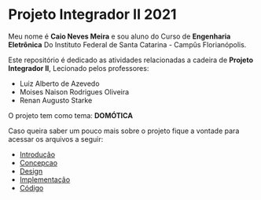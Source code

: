 # Projeto Integrador II 2021

Meu nome é **Caio Neves Meira** e sou aluno do Curso de **Engenharia Eletrônica** Do Instituto Federal de Santa Catarina - Campûs Florianópolis.

Este repositório é dedicado as atividades relacionadas a cadeira de **Projeto Integrador II**, Lecionado pelos professores:
 - Luiz Alberto de Azevedo
 - Moises Naison Rodrigues Oliveira
 - Renan Augusto Starke

O projeto tem como tema: **DOMÓTICA**

Caso queira saber um pouco mais sobre o projeto fique a vontade para acessar os arquivos a seguir:

- [Introdução](https://github.com/CaioMeira/Projeto_Integrador_II_2021/blob/main/Introducao.md)
- [Concepcao](https://github.com/CaioMeira/Projeto_Integrador_II_2021/blob/main/Concepcao.md)
- [Design](https://github.com/CaioMeira/Projeto_Integrador_II_2021/blob/main/design.md)
- [Implementação]()
- [Código]()

